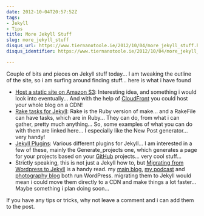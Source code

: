 ```yaml
---
date: 2012-10-04T20:57:52Z
tags:
- Jekyll
- Tips
title: More Jekyll Stuff
slug: more_jekyll_stuff
disqus_url: https://www.tiernanotoole.ie/2012/10/04/more_jekyll_stuff.html
disqus_identifier: https://www.tiernanotoole.ie/2012/10/04/more_jekyll_stuff.html

---
```

 Couple of bits and pieces on Jekyll stuff today... I am tweaking the outline of the site, so i am surfing around finding stuff... here is what i have found

* [Host a static site on Amazon S3][1]: Interesting idea, and something i would look into eventually... And with the help of [CloudFront][2] you could host your whole blog on a CDN!
* [Rake tasks for Jekyll][3]: Rake is the Ruby version of make... and a RakeFile can have tasks, which are in Ruby... They can do, from what i can gather, pretty much anything... So, some examples of what you can do with them are linked here... I especially like the New Post generator... very handy!
* [Jekyll Plugins][4]: Various different plugins for Jekyll... I am interested in a few of these, mainly the Generate_projects one, which generates a page for your projects based on your [GitHub][5] projects... very cool stuff...
* Strictly speaking, this is not just a Jekyll how to, but [Migrating from Wordpress to Jekyll][5] is a handy read. my [main blog][6], [my podcast][8] and [photography blog][7] both run WordPress. migrating them to Jekyll would mean i could move them directly to a CDN and make things a lot faster... Maybe something i plan doing soon...

If you have any tips or tricks, why not leave a comment and i can add them to the post.

[1]:http://www.layouts-the.me/2011/03/16/hosting-on-amazon-s3/
[2]:http://aws.amazon.com/cloudfront
[3]:http://www.layouts-the.me/rake/2011/04/23/rake_tasks_for_jekyll/
[4]:http://recursive-design.com/projects/jekyll-plugins/
[5]:http://vitobotta.com/how-to-migrate-from-wordpress-to-jekyll/
[6]:http://blog.lotas-smartman.net
[7]:http://geekphotographer.com
[8]:http://podcast.tiernanotoole.ie